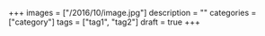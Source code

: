 +++ 
images = ["/2016/10/image.jpg"] 
description = "" 
categories = ["category"] 
tags = ["tag1", "tag2"] 
draft = true 
+++